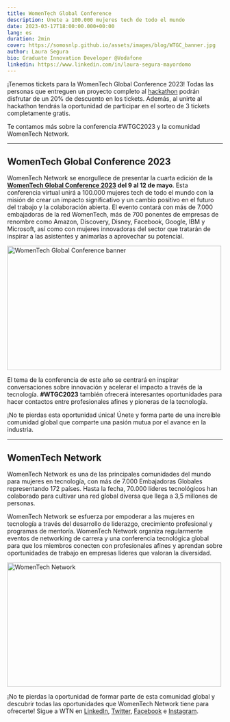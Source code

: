 ```yaml
---
title: WomenTech Global Conference
description: Únete a 100.000 mujeres tech de todo el mundo
date: 2023-03-17T18:00:00.000+00:00
lang: es
duration: 2min
cover: https://somosnlp.github.io/assets/images/blog/WTGC_banner.jpg
author: Laura Segura
bio: Graduate Innovation Developer @Vodafone
linkedin: https://www.linkedin.com/in/laura-segura-mayordomo
---
```


¡Tenemos tickets para la WomenTech Global Conference 2023! Todas las personas que entreguen un proyecto completo al [hackathon](https://somosnlp.org/blog/hackathon-2023) podrán disfrutar de un 20% de descuento en los tickets. Además, al unirte al hackathon tendrás la oportunidad de participar en el sorteo de 3 tickets completamente gratis.

Te contamos más sobre la conferencia #WTGC2023 y la comunidad WomenTech Network.

---

## WomenTech Global Conference 2023

WomenTech Network se enorgullece de presentar la cuarta edición de la **[WomenTech Global Conference 2023](https://www.womentech.net/women-tech-conference) del 9 al 12 de mayo**. Esta conferencia virtual unirá a 100.000 mujeres tech de todo el mundo con la misión de crear un impacto significativo y un cambio positivo en el futuro del trabajo y la colaboración abierta. El evento contará con más de 7.000 embajadoras de la red WomenTech, más de 700 ponentes de empresas de renombre como Amazon, Discovery, Disney, Facebook, Google, IBM y Microsoft, así como con mujeres innovadoras del sector que tratarán de inspirar a las asistentes y animarlas a aprovechar su potencial. 

<div class="flex justify-center">
    <img src="https://somosnlp.github.io/assets/images/blog/WTGC_banner.jpg" alt="WomenTech Global Conference banner" width="500" height="289.71"/>
</div>

El tema de la conferencia de este año se centrará en inspirar conversaciones sobre innovación y acelerar el impacto a través de la tecnología. **#WTGC2023** también ofrecerá interesantes oportunidades para hacer contactos entre profesionales afines y pioneras de la tecnología. 

¡No te pierdas esta oportunidad única! Únete y forma parte de una increíble comunidad global que comparte una pasión mutua por el avance en la industria.

---

## WomenTech Network

WomenTech Network es una de las principales comunidades del mundo para mujeres en tecnología, con más de 7.000 Embajadoras Globales representando 172 países. Hasta la fecha, 70.000 líderes tecnológicos han colaborado para cultivar una red global diversa que llega a 3,5 millones de personas.

WomenTech Network se esfuerza por empoderar a las mujeres en tecnología a través del desarrollo de liderazgo, crecimiento profesional y programas de mentoría. WomenTech Network organiza regularmente eventos de networking de carrera y una conferencia tecnológica global para que los miembros conecten con profesionales afines y aprendan sobre oportunidades de trabajo en empresas líderes que valoran la diversidad.

<div class="flex justify-center">
    <img src="https://somosnlp.github.io/assets/images/patrocinios/WomenTechNetwork.png" alt="WomenTech Network" width="500" height="289.71"/>
</div>

¡No te pierdas la oportunidad de formar parte de esta comunidad global y descubrir todas las oportunidades que WomenTech Network tiene para ofrecerte! Sigue a WTN en [LinkedIn](https://www.linkedin.com/company/womentech-network/), [Twitter](https://twitter.com/WomenTechNet), [Facebook](https://www.facebook.com/womentech.net) e [Instagram](https://www.instagram.com/womentechnet).
